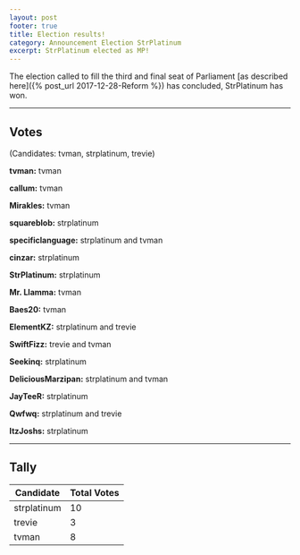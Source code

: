 ```yaml
---
layout: post
footer: true
title: Election results!
category: Announcement Election StrPlatinum
excerpt: StrPlatinum elected as MP!
---
```


The election called to fill the third and final seat of Parliament [as described here]({% post_url 2017-12-28-Reform %}) has concluded, StrPlatinum has won.

----

## Votes

(Candidates: tvman, strplatinum, trevie)

**tvman:** tvman

**callum:** tvman

**Mirakles:** tvman

**squareblob:** strplatinum

**specificlanguage:** strplatinum and tvman

**cinzar:** strplatinum

**StrPlatinum:** strplatinum

**Mr. Llamma:** tvman

**Baes20:** tvman

**ElementKZ:** strplatinum and trevie

**SwiftFizz:** trevie and tvman

**Seekinq:** strplatinum

**DeliciousMarzipan:** strplatinum and tvman

**JayTeeR:** strplatinum

**Qwfwq:** strplatinum and trevie

**ItzJoshs:** strplatinum

----

## Tally

Candidate | Total Votes
----|----
strplatinum | 10
trevie | 3
tvman | 8